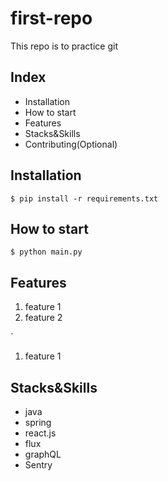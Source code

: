 # first-repo

This repo is to practice git

## Index
- Installation
- How to start
- Features
- Stacks&Skills
- Contributing(Optional)

## Installation

```shell
$ pip install -r requirements.txt
```

## How to start
```shell
$ python main.py
```

## Features

1. feature 1
2. feature 2

`<ol><li>feature 1</li></ol>

## Stacks&Skills

- java
- spring
- react.js
- flux
- graphQL
- Sentry


